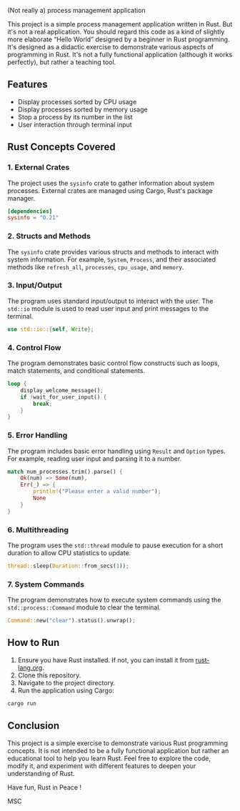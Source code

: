 (Not really a) process management application

This project is a simple process management application written in Rust. But it's not a real application. You should regard this code as a kind of slightly more elaborate “Hello World” designed by a beginner in Rust programming.
It's designed as a didactic exercise to demonstrate various aspects of programming in Rust. It's not a fully functional application (although it works perfectly), but rather a teaching tool.


## Features

- Display processes sorted by CPU usage
- Display processes sorted by memory usage
- Stop a process by its number in the list
- User interaction through terminal input

## Rust Concepts Covered

### 1. External Crates

The project uses the `sysinfo` crate to gather information about system processes. External crates are managed using Cargo, Rust's package manager.

```toml
[dependencies]
sysinfo = "0.21"
```

### 2. Structs and Methods

The `sysinfo` crate provides various structs and methods to interact with system information. For example, `System`, `Process`, and their associated methods like `refresh_all`, `processes`, `cpu_usage`, and `memory`.

### 3. Input/Output

The program uses standard input/output to interact with the user. The `std::io` module is used to read user input and print messages to the terminal.

```rust
use std::io::{self, Write};
```

### 4. Control Flow

The program demonstrates basic control flow constructs such as loops, match statements, and conditional statements.

```rust
loop {
    display_welcome_message();
    if !wait_for_user_input() {
        break;
    }
}
```

### 5. Error Handling

The program includes basic error handling using `Result` and `Option` types. For example, reading user input and parsing it to a number.

```rust
match num_processes.trim().parse() {
    Ok(num) => Some(num),
    Err(_) => {
        println!("Please enter a valid number");
        None
    }
}
```

### 6. Multithreading

The program uses the `std::thread` module to pause execution for a short duration to allow CPU statistics to update.

```rust
thread::sleep(Duration::from_secs(1));
```

### 7. System Commands

The program demonstrates how to execute system commands using the `std::process::Command` module to clear the terminal.

```rust
Command::new("clear").status().unwrap();
```

## How to Run

1. Ensure you have Rust installed. If not, you can install it from [rust-lang.org](https://www.rust-lang.org/).
2. Clone this repository.
3. Navigate to the project directory.
4. Run the application using Cargo:

```sh
cargo run
```

## Conclusion

This project is a simple exercise to demonstrate various Rust programming concepts. It is not intended to be a fully functional application but rather an educational tool to help you learn Rust. Feel free to explore the code, modify it, and experiment with different features to deepen your understanding of Rust.

Have fun, Rust in Peace ! 

MSC
